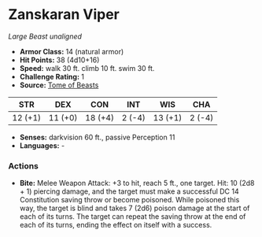 # Zanskaran Viper

*Large* *Beast* *unaligned*

- **Armor Class:** 14 (natural armor)
- **Hit Points:** 38 (4d10+16)
- **Speed:** walk 30 ft. climb 10 ft. swim 30 ft.
- **Challenge Rating:** 1
- **Source:** [Tome of Beasts](https://koboldpress.com/kpstore/product/tome-of-beasts-for-5th-edition-print/)

| STR | DEX | CON | INT | WIS | CHA |
| --- | --- | --- | --- | --- | --- |
| 12 (+1) | 11 (+0) | 18 (+4) | 2 (-4) | 13 (+1) | 2 (-4) |

- **Senses:** darkvision 60 ft., passive Perception 11
- **Languages:** -
### Actions
- **Bite:** Melee Weapon Attack: +3 to hit, reach 5 ft., one target. Hit: 10 (2d8 + 1) piercing damage, and the target must make a successful DC 14 Constitution saving throw or become poisoned. While poisoned this way, the target is blind and takes 7 (2d6) poison damage at the start of each of its turns. The target can repeat the saving throw at the end of each of its turns, ending the effect on itself with a success.
